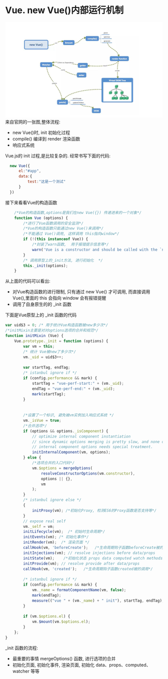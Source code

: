 #  Vue. new Vue()内部运行机制

![](/images/vue/vue_base.jpg)
 来自官网的一张图,整体流程:
 - new Vue()时, init 初始化过程
 - compile() 编译到 render 渲染函数
 - 响应式系统


Vue.js的 init 过程,是比较复杂的.
经常书写下面的代码:
```JavaScript
  new Vue({
      el:"#app",
      data:{
          test:"这是一个测试"
      }
  })
```
接下来看看Vue的构造函数
```JavaScript
    /*Vue的构造函数,options是我们在new Vue({}) 传递进来的一个对象*/
    function Vue (options) {
        /*进行了Vue函数调用的安全监测*/
        /*Vue的构造函数只能通过new Vue()来调用*/
        /*不能通过 Vue()调用, 这样调用 this指向window*/
        if (!(this instanceof Vue)) {
            /*封装了warn函数,  用于报错提示信息等*/
            warn('Vue is a constructor and should be called with the `new` keyword');
        }
        /* 调用原型上的_init方法, 进行初始化  */
        this._init(options);
    }
```
从上面的代码可以看出:
- 对Vue构造函数的进行限制, 只有通过 new Vue() 才可调用,
而直接调用 Vue(),里面的 this 会指向 window 会有报错提醒
- 调用了自身原生的的 _init 函数

下面是Vue原型上的 _init 函数的代码
```JavaScript
var uid$3 = 0; /* 用于统计Vue构造函数被new多少次*/
/*initMixin主要是对对options选项的合并和规范*/
function initMixin (Vue) {
    Vue.prototype._init = function (options) {
        var vm = this;
        /* 统计 Vue被new了多少次*/
        vm._uid = uid$3++;

        var startTag, endTag;
        /* istanbul ignore if */
        if (config.performance && mark) {
            startTag = "vue-perf-start:" + (vm._uid);
            endTag = "vue-perf-end:" + (vm._uid);
            mark(startTag);
        }


        /*设置了一个标识, 避免被vm实例加入响应式系统 */
        vm._isVue = true;
        /*合并选项*/
        if (options && options._isComponent) {
            // optimize internal component instantiation
            // since dynamic options merging is pretty slow, and none of the
            // internal component options needs special treatment.
            initInternalComponent(vm, options);
        } else {
            /*选项合并的入口代码*/
            vm.$options = mergeOptions(
                resolveConstructorOptions(vm.constructor),
                options || {},
                vm
            );
        }
        /* istanbul ignore else */
        {
            initProxy(vm); /*初始化Proxy, 检测ES6的Proxy函数是否支持等*/
        }
        // expose real self
        vm._self = vm;
        initLifecycle(vm);  /* 初始时生命周期*/
        initEvents(vm); /* 初始化事件*/
        initRender(vm);  /* 渲染页面 */
        callHook(vm, 'beforeCreate');   /*生命周期钩子函数beforeCreate被的调用*/
        initInjections(vm); // resolve injections before data/props
        initState(vm);    /*初始化状态 props data computed watch methods*/
        initProvide(vm); // resolve provide after data/props
        callHook(vm, 'created');   /*生命周期钩子函数created被的调用*/

        /* istanbul ignore if */
        if (config.performance && mark) {
            vm._name = formatComponentName(vm, false);
            mark(endTag);
            measure(("vue " + (vm._name) + " init"), startTag, endTag);
        }

        if (vm.$options.el) {
            vm.$mount(vm.$options.el);
        }
    };
}
```
_init 函数的流程:
- 最重要的事情 mergeOptions() 函数, 进行选项的合并
- 初始化页面, 初始化事件, 渲染页面, 初始化 data、props、computed、watcher 等等
